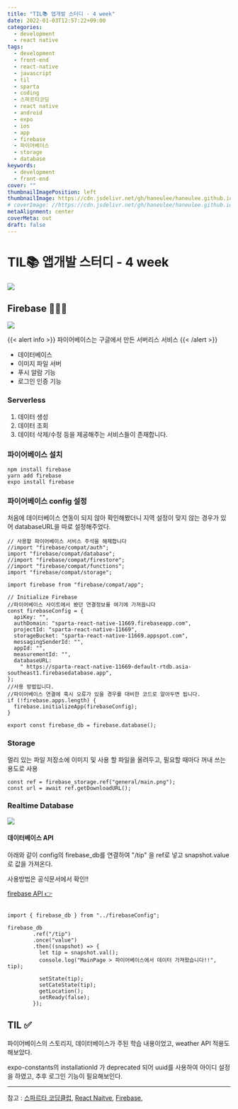 ```yaml
---
title: "TIL📚 앱개발 스터디 - 4 week"
date: 2022-01-03T12:57:22+09:00
categories:
  - development
  - react native
tags:
  - development
  - front-end
  - react-native
  - javascript
  - til
  - sparta
  - coding
  - 스파르타코딩
  - react native
  - android
  - expo
  - ios
  - app
  - firebase
  - 파이어베이스
  - storage
  - database
keywords:
  - development
  - front-end
cover: ""
thumbnailImagePosition: left
thumbnailImage: https://cdn.jsdelivr.net/gh/haneulee/haneulee.github.io/img/post/til/til.png
# coverImage: //https://cdn.jsdelivr.net/gh/haneulee/haneulee.github.io/img/post/hugo/github-site.png
metaAlignment: center
coverMeta: out
draft: false
---
```


<!--toc-->

<!--adsense-->

# TIL📚 앱개발 스터디 - 4 week

![](https://cdn.jsdelivr.net/gh/haneulee/haneulee.github.io/img/post/til/til.png)

## Firebase 👩🏻‍💻

![](https://cdn.jsdelivr.net/gh/haneulee/haneulee.github.io/img/post/til/firebase.png)

{{< alert info >}}
파이어베이스는 구글에서 만든 서버리스 서비스
{{< /alert >}}

- 데이터베이스
- 이미지 파일 서버
- 푸시 알람 기능
- 로그인 인증 기능

### Serverless

1. 데이터 생성
2. 데이터 조회
3. 데이터 삭제/수정 등을 제공해주는 서비스들이 존재합니다.

### 파이어베이스 설치

```
npm install firebase
yarn add firebase
expo install firebase
```

### 파이어베이스 config 설정

처음에 데이터베이스 연동이 되지 않아 확인해봤더니 지역 설정이 맞지 않는 경우가 있어
databaseURL을 따로 설정해주었다.

```
// 사용할 파이어베이스 서비스 주석을 해제합니다
//import "firebase/compat/auth";
import "firebase/compat/database";
//import "firebase/compat/firestore";
//import "firebase/compat/functions";
import "firebase/compat/storage";

import firebase from "firebase/compat/app";

// Initialize Firebase
//파이어베이스 사이트에서 봤던 연결정보를 여기에 가져옵니다
const firebaseConfig = {
  apiKey: "",
  authDomain: "sparta-react-native-11669.firebaseapp.com",
  projectId: "sparta-react-native-11669",
  storageBucket: "sparta-react-native-11669.appspot.com",
  messagingSenderId: "",
  appId: "",
  measurementId: "",
  databaseURL:
    " https://sparta-react-native-11669-default-rtdb.asia-southeast1.firebasedatabase.app",
};
//사용 방법입니다.
//파이어베이스 연결에 혹시 오류가 있을 경우를 대비한 코드로 알아두면 됩니다.
if (!firebase.apps.length) {
  firebase.initializeApp(firebaseConfig);
}

export const firebase_db = firebase.database();

```

### Storage

멀리 있는 파일 저장소에 이미지 및 사용 할 파일을 올려두고, 필요할 때마다 꺼내 쓰는 용도로 사용

```
const ref = firebase_storage.ref("general/main.png");
const url = await ref.getDownloadURL();

```

### Realtime Database

![](https://cdn.jsdelivr.net/gh/haneulee/haneulee.github.io/img/post/til/firebase-screen.png)

#### 데이터베이스 API

아래와 같이 config의 firebase_db를 연결하여 "/tip" 을 ref로 넣고
snapshot.value로 값을 가져온다.

사용방법은 공식문서에서 확인!!

[firebase API 👉](https://firebase.google.com/docs/reference/rest/database)

```

import { firebase_db } from "../firebaseConfig";

firebase_db
        .ref("/tip")
        .once("value")
        .then((snapshot) => {
          let tip = snapshot.val();
          console.log("MainPage > 파이어베이스에서 데이터 가져왔습니다!!", tip);

          setState(tip);
          setCateState(tip);
          getLocation();
          setReady(false);
        });
```

## TIL ✅

파이어베이스의 스토리지, 데이터베이스가 주된 학습 내용이었고,
weather API 적용도 해보았다.

expo-constants의 installationId 가 deprecated 되어
uuid를 사용하여 아이디 설정을 하였고,
추후 로그인 기능이 필요해보인다.

---

참고 :
[스파르타 코딩클럽](https://spartacodingclub.kr/),
[React Naitve](https://reactnative.dev/),
[Firebase](https://firebase.google.com/),
